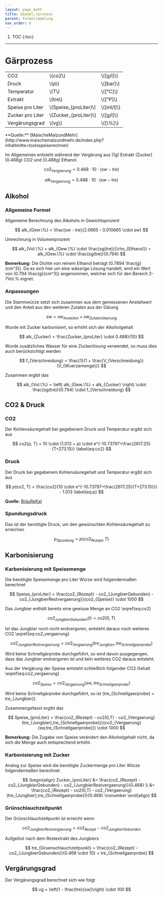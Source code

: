 ```yaml
---
layout: page_math
title: G&auml;rprozess
parent: Formelsammlung
nav_order: 6
---
```


1. TOC
{:toc}

---

# G&auml;rprozess
<table class="table-bordered">
  <tr><td>CO2</td><td>\(co2\)</td><td>\([g/l]\)</td></tr>
  <tr><td>Druck</td><td>\(p\)</td><td>\([bar]\)</td></tr>
  <tr><td>Temperatur</td><td>\(T\)</td><td>\([&deg;C]\)</td></tr>
  <tr><td>Extrakt</td><td>\(tre\)</td><td>\([&deg;P]\)</td></tr>
  <tr><td>Speise pro Liter</td><td>\(Speise_{proLiter}\)</td><td>\([ml/l]\)</td></tr>
  <tr><td>Zucker pro Liter</td><td>\(Zucker_{proLiter}\)</td><td>\([g/l]\)</td></tr>
  <tr><td>Verg&auml;rungsgrad</td><td>\(vg\)</td><td>\([\%]\)</td></tr>
</table>
**Quelle:** [MaischeMalzundMehr](http://www.maischemalzundmehr.de/index.php?inhaltmitte=toolsspeiserechner)

Im Allgemeinen entsteht w&auml;hrend der Verg&auml;rung aus \(1g\) Extrakt (Zucker) \(0.468g\) CO2 und \(0.488g\) Ethanol.

$$ co2_{Vergaerung} =  0.468 \cdot 10 \cdot (sw - tre) \label{eq:co2_vergaerung} $$

$$ alk_{Vergaerung} =  0.488 \cdot 10 \cdot (sw - tre) \label{eq:alk_vergaerung} $$


## Alkohol
### Allgemeine Formel

Allgemeine Berechnung des Alkohols in Gewichtsprozent

$$ alk_{Gew.\%} = \frac{sw - tre}{2.0665 - 0.010665 \cdot sw} $$


Umrechnung in Volumenprozent

$$ alk_{Vol.\%} = alk_{Gew.\%} \cdot \frac{sg(tre)}{\rho_{Ethanol}} = alk_{Gew.\%} \cdot \frac{sg(tre)}{0.794} $$

**Bemerkung:** Die Dichte von reinem Ethanol betr&auml;gt \(0.7894 \frac{g}{cm^3}\). Da es sich hier um eine w&auml;ssrige L&ouml;sung handelt, wird ein Wert von \(0.794 \frac{g}{cm^3}\) angenommen, welcher sich f&uuml;r den Bereich 2-7Vol.% eignet.

### Anpassungen

Die Stammw&uuml;rze setzt sich zusammen aus dem gemessenen Anstellwert und den Anteil aus den weiteren Zutaten aus der G&auml;rung

$$ sw = sw_{Anstellen} + sw_{ZutatenGaerung} $$


Wurde mit Zucker karbonisiert, so erh&ouml;ht sich der Alkoholgehalt

$$ alk_{Zucker} = \frac{Zucker_{proLiter} \cdot 0.488}{10} $$


Wurde zus&auml;tzliches Wasser f&uuml;r eine Zuckerl&ouml;sung verwendet, so muss dies auch ber&uuml;cksichtigt werden

$$ f_{Verschneidung} =  \frac{1}{1 + \frac{V_{Verschneidung}}{V_{Wuerzemenge}}} $$


Zusammen ergibt das

$$ alk_{Vol.\%} = \left( alk_{Gew.\%} + alk_{Zucker} \right) \cdot \frac{sg(tre)}{0.794} \cdot f_{Verschneidung} $$


## CO2 & Druck

### CO2

Der Kohlens&auml;uregehalt bei gegebenem Druck und Temperatur ergibt sich aus

$$ co2(p, T) = 10 \cdot (1.013 + p) \cdot e^{-10.73797+\frac{2617.25}{T+273.15}} \label{eq:co2} $$


### Druck

Der Druck bei gegebenem Kohlens&auml;uregehalt und Temperatur ergibt sich aus

$$ p(co2, T) = \frac{co2}{10 \cdot e^{-10.73797+\frac{2617.25}{T+273.15}}} - 1.013 \label{eq:p} $$

**Quelle:** [Br&auml;uReKa!](http://braureka.de/berechnungen/spundung/)

### Spundungsdruck

Das ist der ben&ouml;tigte Druck, um den gew&uuml;nschten Kohlens&auml;uregehalt zu erreichen

$$ p_{Spundung} = p(co2_{Rezept}, T) $$


## Karbonisierung
### Karbonisierung mit Speisemenge

Die ben&ouml;tigte Speisemenge pro Liter W&uuml;rze wird folgenderma&szlig;en berechnet

$$ Speise_{proLiter} = \frac{co2_{Rezept} - co2_{JungbierGebunden} - co2_{JungbierRestvergaerung}}{co2_{Speise}} \cdot 1000 $$


Das Jungbier enth&auml;lt bereits eine gewisse Menge an CO2 \eqref{eq:co2}

$$ co2_{JungbierGebunden}(t) = co2(0,T) $$


Ist das Jungbier noch nicht endvergoren, entsteht daraus noch weiteres CO2 \eqref{eq:co2_vergaerung}

$$ co2_{JungbierRestvergaerung} = co2_{Vergaerung}(tre_{Jungbier},tre_{Schnellgaerprobe}) $$

Wird keine Schnellg&auml;rprobe durchgef&uuml;hrt, so wird davon ausgegangen, dass das Jungbier endvergoren ist und kein weiteres CO2 daraus entsteht.

Aus der Verg&auml;rung der Speise entsteht schlie&szlig;lich folgender CO2 Gehalt \eqref{eq:co2_vergaerung}

$$ co2_{Speise} = co2_{Vergaerung}(sw,tre_{Schnellgaerprobe}) $$

Wird keine Schnellg&auml;rprobe durchgef&uuml;hrt, so ist \(tre_{Schnellgaerprobe} = tre_{Jungbier}\).


Zusammengefasst ergibt das

$$ Speise_{proLiter} = \frac{co2_{Rezept} - co2(0,T) - co2_{Vergaerung}(tre_{Jungbier},tre_{Schnellgaerprobe})}{co2_{Vergaerung}(sw,tre_{Schnellgaerprobe})} \cdot 1000 $$

**Bemerkung:** Die Zugabe von Speise ver&auml;ndert den Alkoholgehalt nicht, da sich die Menge auch entsprechend erh&ouml;ht.

### Karbonisierung mit Zucker

Analog zur Speise wird die ben&ouml;tigte Zuckermenge pro Liter W&uuml;rze folgenderma&szlig;en berechnet

$$ \begin{align}
Zucker_{proLiter} &= \frac{co2_{Rezept} - co2_{JungbierGebunden} - co2_{JungbierRestvergaerung}}{0.468} \\
                  &= \frac{co2_{Rezept} - co2(0,T) - co2_{Vergaerung}(tre_{Jungbier},tre_{Schnellgaerprobe})}{0.468} \nonumber
\end{align} $$


### Gr&uuml;nschlauchzeitpunkt

Der Gr&uuml;nschlauchzeitpunkt ist erreicht wenn

$$ co2_{JungbierRestvergaerung} = co2_{Rezept} - co2_{JungbierGebunden} $$


Aufgel&ouml;st nach dem Restextrakt des Jungbiers

$$ tre_{Gruenschlauchzeitpunkt} = \frac{co2_{Rezept} - co2_{JungbierGebunden}}{0.468 \cdot 10} + tre_{Schnellgaerprobe} $$


## Verg&auml;rungsgrad

Der Verg&auml;rungsgrad berechnet sich wie folgt

$$ vg = \left(1 - \frac{tre}{sw}\right) \cdot 100 $$
